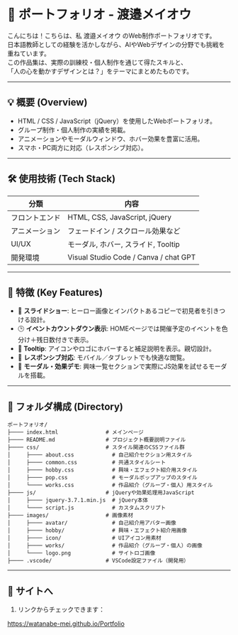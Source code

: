 # 🌸 ポートフォリオ - 渡邉メイオウ

こんにちは！こちらは、私 渡邉メイオウ のWeb制作ポートフォリオです。  
日本語教師としての経験を活かしながら、AIやWebデザインの分野でも挑戦を重ねています。  
この作品集は、実際の訓練校・個人制作を通じて得たスキルと、  
「人の心を動かすデザインとは？」をテーマにまとめたものです。

---

## 💡 概要 (Overview)

- HTML / CSS / JavaScript（jQuery）を使用したWebポートフォリオ。
- グループ制作・個人制作の実績を掲載。
- アニメーションやモーダルウィンドウ、ホバー効果を豊富に活用。
- スマホ・PC両方に対応（レスポンシブ対応）。

---

## 🛠️ 使用技術 (Tech Stack)

| 分類           | 内容                                 |
|----------------|--------------------------------------|
| フロントエンド | HTML, CSS, JavaScript, jQuery      |
| アニメーション | フェードイン / スクロール効果など     |
| UI/UX          | モーダル, ホバー, スライド, Tooltip |
| 開発環境       | Visual Studio Code / Canva / chat GPT     |

---

## 🎨 特徴 (Key Features)

- 🧭 **スライドショー**: ヒーロー画像とインパクトあるコピーで初見者を引きつける設計。
- 🕒 **イベントカウントダウン表示**: HOMEページでは開催予定のイベントを色分け＋残日数付きで表示。
- 💬 **Tooltip**: アイコンやロゴにホバーすると補足説明を表示。親切設計。
- 📱 **レスポンシブ対応**: モバイル／タブレットでも快適な閲覧。
- 🎥 **モーダル・効果デモ**: 興味一覧セクションで実際にJS効果を試せるモーダルを搭載。

---
## 📂 フォルダ構成 (Directory)
```
ポートフォリオ/
├──── index.html               # メインページ
├──── README.md                # プロジェクト概要説明ファイル
├──── css/                     # スタイル関連のCSSファイル群
│     ├──── about.css            # 自己紹介セクション用スタイル
│     ├──── common.css           # 共通スタイルシート
│     ├──── hobby.css            # 興味・エフェクト紹介用スタイル
│     ├──── pop.css              # モーダルポップアップのスタイル
│     └──── works.css            # 作品紹介（グループ・個人）用スタイル
├──── js/                      # jQueryや効果処理用JavaScript
│     ├──── jquery-3.7.1.min.js  # jQuery本体
│     └──── script.js            # カスタムスクリプト
├──── images/                  # 画像素材
│     ├──── avatar/              # 自己紹介用アバター画像
│     ├──── hobby/               # 興味・エフェクト紹介用画像
│     ├──── icon/                # UIアイコン用素材
│     ├──── works/               # 作品紹介（グループ・個人）の画像
│     └──── logo.png             # サイトロゴ画像
├──── .vscode/                 # VSCode設定ファイル（開発用）
```
---
## 🔧 サイトへ

1. リンクからチェックできます：

https://watanabe-mei.github.io/Portfolio

